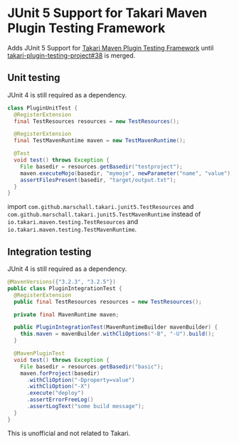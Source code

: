 JUnit 5 Support for Takari Maven Plugin Testing Framework
=========================================================

Adds JUnit 5 Support for [Takari Maven Plugin Testing Framework](https://github.com/takari/takari-plugin-testing-project) until [takari-plugin-testing-project#38](https://github.com/takari/takari-plugin-testing-project/pull/38) is merged.


Unit testing
------------

JUnit 4 is still required as a dependency.

```java
class PluginUnitTest {
  @RegisterExtension
  final TestResources resources = new TestResources();

  @RegisterExtension
  final TestMavenRuntime maven = new TestMavenRuntime();

  @Test
  void test() throws Exception {
    File basedir = resources.getBasedir("testproject");
    maven.executeMojo(basedir, "mymojo", newParameter("name", "value");
    assertFilesPresent(basedir, "target/output.txt");
  }
}
```

import `com.github.marschall.takari.junit5.TestResources` and `com.github.marschall.takari.junit5.TestMavenRuntime` instead of `io.takari.maven.testing.TestResources` and `io.takari.maven.testing.TestMavenRuntime`.

Integration testing
-------------------

JUnit 4 is still required as a dependency.

```java
@MavenVersions({"3.2.3", "3.2.5"})
public class PluginIntegrationTest {
  @RegisterExtension
  public final TestResources resources = new TestResources();

  private final MavenRuntime maven;

  public PluginIntegrationTest(MavenRuntimeBuilder mavenBuilder) {
    this.maven = mavenBuilder.withCliOptions("-B", "-U").build();
  }

  @MavenPluginTest
  void test() throws Exception {
    File basedir = resources.getBasedir("basic");
    maven.forProject(basedir)
      .withCliOption("-Dproperty=value")
      .withCliOption("-X")
      .execute("deploy")
      .assertErrorFreeLog()
      .assertLogText("some build message");
  }
}

```

This is unofficial and not related to Takari.